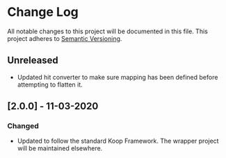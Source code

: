 # Change Log
All notable changes to this project will be documented in this file.
This project adheres to [Semantic Versioning](http://semver.org/).

## Unreleased
* Updated hit converter to make sure mapping has been defined before attempting to flatten it.

## [2.0.0] - 11-03-2020
### Changed
* Updated to follow the standard Koop Framework. The wrapper project will be maintained elsewhere.